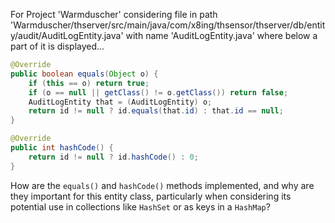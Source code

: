 For Project 'Warmduscher' considering file in path 'Warmduscher/thserver/src/main/java/com/x8ing/thsensor/thserver/db/entity/audit/AuditLogEntity.java' with name 'AuditLogEntity.java' where below a part of it is displayed...
```java
@Override
public boolean equals(Object o) {
    if (this == o) return true;
    if (o == null || getClass() != o.getClass()) return false;
    AuditLogEntity that = (AuditLogEntity) o;
    return id != null ? id.equals(that.id) : that.id == null;
}

@Override
public int hashCode() {
    return id != null ? id.hashCode() : 0;
}
```
How are the `equals()` and `hashCode()` methods implemented, and why are they important for this entity class, particularly when considering its potential use in collections like `HashSet` or as keys in a `HashMap`?